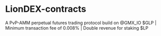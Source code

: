 # LionDEX-contracts
A PvP-AMM perpetual futures trading protocol build on @GMX_IO $GLP | Minimum transaction fee of 0.008% | Double revenue for staking $LP
